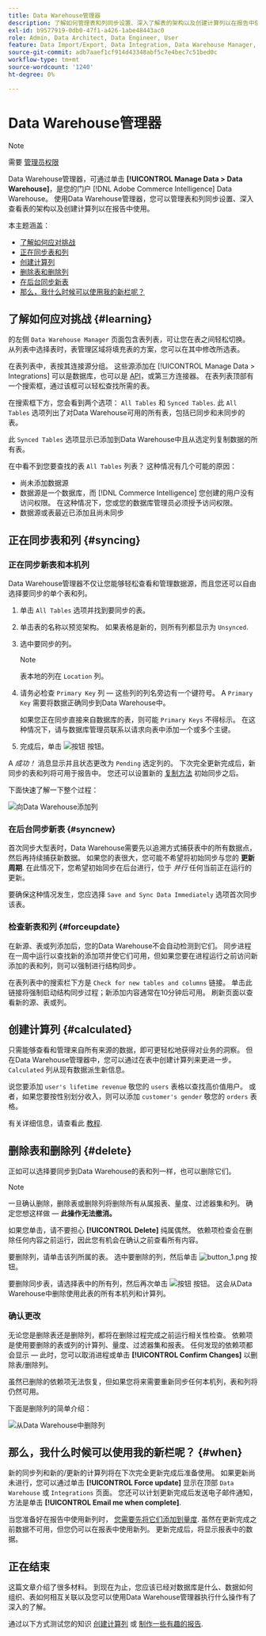 ```yaml
---
title: Data Warehouse管理器
description: 了解如何管理表和列同步设置、深入了解表的架构以及创建计算列以在报告中使用。
exl-id: b9577919-0db0-47f1-a426-1abe48443ac0
role: Admin, Data Architect, Data Engineer, User
feature: Data Import/Export, Data Integration, Data Warehouse Manager, Commerce Tables
source-git-commit: adb7aaef1cf914d43348abf5c7e4bec7c51bed0c
workflow-type: tm+mt
source-wordcount: '1240'
ht-degree: 0%

---
```


# Data Warehouse管理器

>[!NOTE]
>
>需要 [管理员权限](../../administrator/user-management/user-management.md)

Data Warehouse管理器，可通过单击 **[!UICONTROL Manage Data > Data Warehouse]**，是您的门户 [!DNL Adobe Commerce Intelligence] Data Warehouse。 使用Data Warehouse管理器，您可以管理表和列同步设置、深入查看表的架构以及创建计算列以在报告中使用。

本主题涵盖：

* [了解如何应对挑战](#learning)
* [正在同步表和列](#syncing)
* [创建计算列](#calculated)
* [删除表和删除列](#delete)
* [在后台同步新表](#syncnew)
* [那么，我什么时候可以使用我的新栏呢？](#when)

## 了解如何应对挑战 {#learning}

的左侧 `Data Warehouse Manager` 页面包含表列表，可让您在表之间轻松切换。 从列表中选择表时，表管理区域将填充表的方案，您可以在其中修改所选表。

在表列表中，表按其连接源分组。 这些源添加在 [!UICONTROL Manage Data > Integrations] 可以是数据库，也可以是 [API](https://developer.adobe.com/commerce/services/reporting/)，或第三方连接器。 在表列表顶部有一个搜索框，通过该框可以轻松查找所需的表。

在搜索框下方，您会看到两个选项： `All Tables` 和 `Synced Tables`. 此 `All Tables` 选项列出了对Data Warehouse可用的所有表，包括已同步和未同步的表。

此 `Synced Tables` 选项显示已添加到Data Warehouse中且从选定列复制数据的所有表。

在中看不到您要查找的表 `All Tables` 列表？ 这种情况有几个可能的原因：

* 尚未添加数据源
* 数据源是一个数据库，而 [!DNL Commerce Intelligence] 您创建的用户没有访问权限。 在这种情况下，您或您的数据库管理员必须授予访问权限。
* 数据源或表最近已添加且尚未同步

## 正在同步表和列 {#syncing}

### 正在同步新表和本机列

Data Warehouse管理器不仅让您能够轻松查看和管理数据源，而且您还可以自由选择要同步的单个表和列。

1. 单击 `All Tables` 选项并找到要同步的表。
1. 单击表的名称以预览架构。 如果表格是新的，则所有列都显示为 `Unsynced`.
1. 选中要同步的列。

   >[!NOTE]
   >
   >表本地的列在 `Location` 列。

1. 请务必检查 `Primary Key` 列 — 这些列的列名旁边有一个键符号。 A `Primary Key` 需要将数据正确同步到Data Warehouse中。

   如果您正在同步直接来自数据库的表，则可能 `Primary Keys` 不得标示。 在这种情况下，请与数据库管理员联系以请求向表中添加一个或多个主键。
1. 完成后，单击 ![按钮](../../assets/button.png) 按钮。

A *成功！* 消息显示并且状态更改为 `Pending` 选定列的。 下次完全更新完成后，新同步的表和列将可用于报告中。 您还可以设置新的 [复制方法](./cfg-replication-methods.md) 初始同步之后。

下面快速了解一下整个过程：

![向Data Warehouse添加列](../../assets/DW_sync.gif)

### 在后台同步新表 {#syncnew}

首次同步大型表时，Data Warehouse需要先以追溯方式捕获表中的所有数据点，然后再持续捕获新数据。 如果您的表很大，您可能不希望将初始同步与您的 **更新周期**. 在此情况下，您希望初始同步在后台进行，位于 *并行* 任何当前正在运行的更新。

要确保这种情况发生，您应选择 `Save and Sync Data Immediately` 选项首次同步该表。

### 检查新表和列 {#forceupdate}

在新源、表或列添加后，您的Data Warehouse不会自动检测到它们。 同步进程在一周中运行以查找新的添加项并使它们可用，但如果您要在进程运行之前访问新添加的表和列，则可以强制进行结构同步。

在表列表中的搜索栏下方是 `Check for new tables and columns` 链接。 单击此链接将强制启动结构同步过程；新添加内容通常在10分钟后可用。 刷新页面以查看新的源、表或列。

## 创建计算列 {#calculated}

只需能够查看和管理来自所有来源的数据，即可更轻松地获得对业务的洞察。 但在Data Warehouse管理器中，您可以通过在表中创建计算列来更进一步。 `Calculated` 列从现有数据派生新信息。

说您要添加 `user's lifetime revenue` 敬您的 `users` 表格以查找高价值用户。 或者，如果您要按性别划分收入，则可以添加 `customer's gender` 敬您的 `orders` 表格。

有关详细信息，请查看此 [教程](../../data-analyst/data-warehouse-mgr/creating-calculated-columns.md).

## 删除表和删除列 {#delete}

正如可以选择要同步到Data Warehouse的表和列一样，也可以删除它们。

>[!NOTE]
>
>一旦确认删除，删除表或删除列将删除所有从属报表、量度、过滤器集和列。 确定您想这样做 —  **此操作无法撤消。**

如果您单击，请不要担心 **[!UICONTROL Delete]** 纯属偶然。 依赖项检查会在删除任何内容之前运行，因此您有机会在确认之前查看所有内容。

要删除列，请单击该列所属的表。 选中要删除的列，然后单击 ![button\_1.png](../../assets/button_1.png) 按钮。

要删除同步表，请选择表中的所有列，然后再次单击 ![按钮](../../assets/button_1.png) 按钮。 这会从Data Warehouse中删除使用此表的所有本机列和计算列。

### 确认更改

无论您是删除表还是删除列，都将在删除过程完成之前运行相关性检查。 依赖项是使用要删除的表或列的计算列、量度、过滤器集和报表。 任何发现的依赖项都会显示 — 此时，您可以取消进程或单击 **[!UICONTROL Confirm Changes]** 以删除表/删除列。

虽然已删除的依赖项无法恢复，但如果您将来需要重新同步任何本机列，表和列将仍然可用。

下面是删除列的简单介绍：

![从Data Warehouse中删除列](../../assets/DW_delete.gif)

## 那么，我什么时候可以使用我的新栏呢？ {#when}

新的同步列和新的/更新的计算列将在下次完全更新完成后准备使用。 如果更新尚未进行，您可以通过单击 **[!UICONTROL Force update]** 显示在顶部 `Data Warehouse` 或 `Integrations` 页面。 您还可以计划更新完成后发送电子邮件通知，方法是单击 **[!UICONTROL Email me when complete]**.

当您准备好在报告中使用新列时， [您需要先将它们添加到量度](../data-warehouse-mgr/manage-data-dimensions-metrics.md). 虽然在更新完成之前数据不可用，但您仍可以在报表中使用新列。 更新完成后，将显示报表中的数据。

## 正在结束

这篇文章介绍了很多材料。 到现在为止，您应该已经对数据库是什么、数据如何组织、表如何相互关联以及您可以使用Data Warehouse管理器执行什么操作有了深入的了解。

通过以下方式测试您的知识 [创建计算列](../data-warehouse-mgr/creating-calculated-columns.md) 或 [制作一些有趣的报告](../../tutorials/using-visual-report-builder.md).
